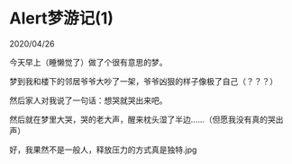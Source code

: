 # Alert梦游记(1)

2020/04/26

今天早上（睡懒觉了）做了个很有意思的梦。

梦到我和楼下的邻居爷爷大吵了一架，爷爷凶狠的样子像极了自己（？？？）

然后家人对我说了一句话：想哭就哭出来吧。

然后就在梦里大哭，哭的老大声，醒来枕头湿了半边……（但愿我没有真的哭出声）

好，我果然不是一般人，释放压力的方式真是独特.jpg